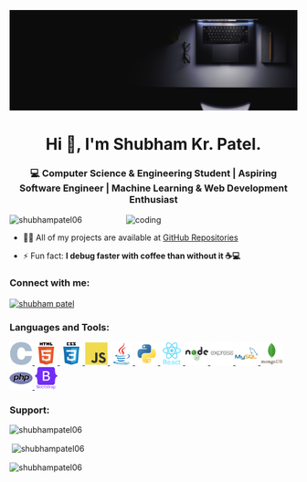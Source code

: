 ![logo](https://github.com/shubhampatel06/shubhampatel06/blob/main/laptop-with-glowing-screen-table-dark-top-view-copy-space.jpg)
<h1 align="center">Hi 👋, I'm Shubham Kr. Patel.</h1>
<h3 align="center">💻 Computer Science & Engineering Student | Aspiring Software Engineer | Machine Learning & Web Development Enthusiast</h3>


<img align="right" alt="coding" width="300" src="https://media3.giphy.com/media/v1.Y2lkPWVjZjA1ZTQ3cnp4eTY1aGg4Z2hxcmhxM3IxbzA5MG9qYmQwdjE4dThzd3p5NHQ4YiZlcD12MV9naWZzX3NlYXJjaCZjdD1n/sRFEa8lbeC7zbcIZZR/200.webp">


<p align="left"> <img src="https://komarev.com/ghpvc/?username=shubhampatel06&label=Profile%20views&color=0e75b6&style=flat" alt="shubhampatel06" /> </p>


- 👨‍💻 All of my projects are available at [GitHub Repositories](https://github.com/shubhampatel06?tab=repositories)


- ⚡ Fun fact: **I debug faster with coffee than without it ☕💻**


<h3 align="left">Connect with me:</h3>
<p align="left">
<a href="https://www.linkedin.com/in/shubham-patel-a87017196/" target="blank"><img align="center" src="https://raw.githubusercontent.com/rahuldkjain/github-profile-readme-generator/master/src/images/icons/Social/linked-in-alt.svg" alt="shubham patel" height="30" width="40" /></a>
</p>


<h3 align="left">Languages and Tools:</h3>
<p align="left">
<a href="https://www.cprogramming.com/" target="_blank" rel="noreferrer"> <img src="https://raw.githubusercontent.com/devicons/devicon/master/icons/c/c-original.svg" alt="c" width="40" height="40"/> </a>
<a href="https://www.w3.org/html/" target="_blank" rel="noreferrer"> <img src="https://raw.githubusercontent.com/devicons/devicon/master/icons/html5/html5-original-wordmark.svg" alt="html5" width="40" height="40"/> </a>
<a href="https://www.w3schools.com/css/" target="_blank" rel="noreferrer"> <img src="https://raw.githubusercontent.com/devicons/devicon/master/icons/css3/css3-original-wordmark.svg" alt="css3" width="40" height="40"/> </a>
<a href="https://developer.mozilla.org/en-US/docs/Web/JavaScript" target="_blank" rel="noreferrer"> <img src="https://raw.githubusercontent.com/devicons/devicon/master/icons/javascript/javascript-original.svg" alt="javascript" width="40" height="40"/> </a>
<a href="https://www.java.com" target="_blank" rel="noreferrer"> <img src="https://raw.githubusercontent.com/devicons/devicon/master/icons/java/java-original.svg" alt="java" width="40" height="40"/> </a>
<a href="https://www.python.org" target="_blank" rel="noreferrer"> <img src="https://raw.githubusercontent.com/devicons/devicon/master/icons/python/python-original.svg" alt="python" width="40" height="40"/> </a>
<a href="https://reactjs.org/" target="_blank" rel="noreferrer"> <img src="https://raw.githubusercontent.com/devicons/devicon/master/icons/react/react-original-wordmark.svg" alt="react" width="40" height="40"/> </a>
<a href="https://nodejs.org" target="_blank" rel="noreferrer"> <img src="https://raw.githubusercontent.com/devicons/devicon/master/icons/nodejs/nodejs-original-wordmark.svg" alt="nodejs" width="40" height="40"/> </a>
<a href="https://expressjs.com" target="_blank" rel="noreferrer"> <img src="https://raw.githubusercontent.com/devicons/devicon/master/icons/express/express-original-wordmark.svg" alt="express" width="40" height="40"/> </a>
<a href="https://www.mysql.com/" target="_blank" rel="noreferrer"> <img src="https://raw.githubusercontent.com/devicons/devicon/master/icons/mysql/mysql-original-wordmark.svg" alt="mysql" width="40" height="40"/> </a>
<a href="https://www.mongodb.com/" target="_blank" rel="noreferrer"> <img src="https://raw.githubusercontent.com/devicons/devicon/master/icons/mongodb/mongodb-original-wordmark.svg" alt="mongodb" width="40" height="40"/> </a>
<a href="https://www.php.net" target="_blank" rel="noreferrer"> <img src="https://raw.githubusercontent.com/devicons/devicon/master/icons/php/php-original.svg" alt="php" width="40" height="40"/> </a>
<a href="https://getbootstrap.com" target="_blank" rel="noreferrer"> <img src="https://raw.githubusercontent.com/devicons/devicon/master/icons/bootstrap/bootstrap-plain-wordmark.svg" alt="bootstrap" width="40" height="40"/> </a>
</p>


<h3 align="left">Support:</h3>


<p><img align="left" src="https://github-readme-stats.vercel.app/api/top-langs?username=shubhampatel06&show_icons=true&locale=en&layout=compact" alt="shubhampatel06" /></p>
<br>


<p>&nbsp;<img align="center" src="https://github-readme-stats.vercel.app/api?username=shubhampatel06&show_icons=true&locale=en" alt="shubhampatel06" /></p>


<p><img align="center" src="https://github-readme-streak-stats.herokuapp.com/?user=shubhampatel06&" alt="shubhampatel06" /></p>
